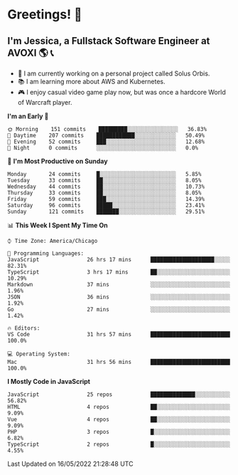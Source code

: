 # Greetings! 🧠

## I'm Jessica, a Fullstack Software Engineer at AVOXI 🌎 📞

- 🌟 I am currently working on a personal project called Solus Orbis.
- 📚 I am learning more about AWS and Kubernetes.
- 🎮 I enjoy casual video game play now, but was once a hardcore World of Warcraft player.

<!--START_SECTION:waka-->
**I'm an Early 🐤** 

```text
🌞 Morning    151 commits    █████████░░░░░░░░░░░░░░░░   36.83% 
🌆 Daytime    207 commits    ████████████░░░░░░░░░░░░░   50.49% 
🌃 Evening    52 commits     ███░░░░░░░░░░░░░░░░░░░░░░   12.68% 
🌙 Night      0 commits      ░░░░░░░░░░░░░░░░░░░░░░░░░   0.0%

```
📅 **I'm Most Productive on Sunday** 

```text
Monday       24 commits     █░░░░░░░░░░░░░░░░░░░░░░░░   5.85% 
Tuesday      33 commits     ██░░░░░░░░░░░░░░░░░░░░░░░   8.05% 
Wednesday    44 commits     ██░░░░░░░░░░░░░░░░░░░░░░░   10.73% 
Thursday     33 commits     ██░░░░░░░░░░░░░░░░░░░░░░░   8.05% 
Friday       59 commits     ███░░░░░░░░░░░░░░░░░░░░░░   14.39% 
Saturday     96 commits     █████░░░░░░░░░░░░░░░░░░░░   23.41% 
Sunday       121 commits    ███████░░░░░░░░░░░░░░░░░░   29.51%

```


📊 **This Week I Spent My Time On** 

```text
⌚︎ Time Zone: America/Chicago

💬 Programming Languages: 
JavaScript               26 hrs 17 mins      ████████████████████░░░░░   82.31% 
TypeScript               3 hrs 17 mins       ██░░░░░░░░░░░░░░░░░░░░░░░   10.29% 
Markdown                 37 mins             ░░░░░░░░░░░░░░░░░░░░░░░░░   1.96% 
JSON                     36 mins             ░░░░░░░░░░░░░░░░░░░░░░░░░   1.92% 
Go                       27 mins             ░░░░░░░░░░░░░░░░░░░░░░░░░   1.42%

🔥 Editors: 
VS Code                  31 hrs 57 mins      █████████████████████████   100.0%

💻 Operating System: 
Mac                      31 hrs 56 mins      █████████████████████████   100.0%

```

**I Mostly Code in JavaScript** 

```text
JavaScript               25 repos            ██████████████░░░░░░░░░░░   56.82% 
HTML                     4 repos             ██░░░░░░░░░░░░░░░░░░░░░░░   9.09% 
Vue                      4 repos             ██░░░░░░░░░░░░░░░░░░░░░░░   9.09% 
PHP                      3 repos             █░░░░░░░░░░░░░░░░░░░░░░░░   6.82% 
TypeScript               2 repos             █░░░░░░░░░░░░░░░░░░░░░░░░   4.55%

```



 Last Updated on 16/05/2022 21:28:48 UTC
<!--END_SECTION:waka-->

<!--
**jessikuh/jessikuh** is a ✨ _special_ ✨ repository because its `README.md` (this file) appears on your GitHub profile.

Here are some ideas to get you started:

- 🔭 I’m currently working on ...
- 🌱 I’m currently learning ...
- 👯 I’m looking to collaborate on ...
- 🤔 I’m looking for help with ...
- 💬 Ask me about ...
- 📫 How to reach me: ...
- 😄 Pronouns: ...
- ⚡ Fun fact: ...
-->
